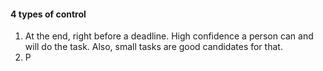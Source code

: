 #### 4 types of control
1. At the end, right before a deadline. High confidence a person can and will do the task. Also, small tasks are good candidates for that.
2. P